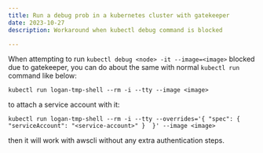 ```yaml
---
title: Run a debug prob in a kubernetes cluster with gatekeeper
date: 2023-10-27
description: Workaround when kubectl debug command is blocked

---
```

When attempting to run `kubectl debug <node> -it --image=<image>` blocked due to gatekeeper, you can do about the same with normal `kubectl run` command like below:

`kubectl run logan-tmp-shell --rm -i --tty --image <image>`

to attach a service account with it:

`kubectl run logan-tmp-shell --rm -i --tty --overrides='{ "spec": { "serviceAccount": "<service-account>" }  }' --image <image>`

then it will work with awscli without any extra authentication steps. 
